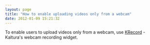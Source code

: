```yaml
---
layout: page
title: "How to enable uploading videos only from a webcam"
date: 2012-01-09 15:21:32
---
```


To enable users to upload videos only from a webcam, use [KRecord][1] - Kaltura's webcam recording widget.

 [1]: http://knowledge.kaltura.com/krecord
